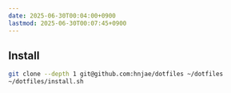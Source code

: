 ```yaml
---
date: 2025-06-30T00:04:00+0900
lastmod: 2025-06-30T00:07:45+0900
---
```


## Install

```sh
git clone --depth 1 git@github.com:hnjae/dotfiles ~/dotfiles
~/dotfiles/install.sh
```
